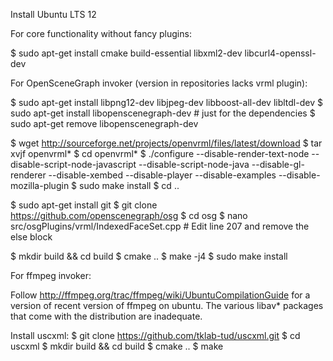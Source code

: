 Install Ubuntu LTS 12

For core functionality without fancy plugins:

$ sudo apt-get install cmake build-essential libxml2-dev libcurl4-openssl-dev

For OpenSceneGraph invoker (version in repositories lacks vrml plugin):

$ sudo apt-get install libpng12-dev libjpeg-dev libboost-all-dev libltdl-dev
$ sudo apt-get install libopenscenegraph-dev # just for the dependencies
$ sudo apt-get remove libopenscenegraph-dev

$ wget http://sourceforge.net/projects/openvrml/files/latest/download
$ tar xvjf openvrml*
$ cd openvrml*
$ ./configure --disable-render-text-node --disable-script-node-javascript --disable-script-node-java --disable-gl-renderer --disable-xembed --disable-player --disable-examples --disable-mozilla-plugin
$ sudo make install
$ cd ..

$ sudo apt-get install git
$ git clone https://github.com/openscenegraph/osg
$ cd osg
$ nano src/osgPlugins/vrml/IndexedFaceSet.cpp # Edit line 207 and remove the else block

$ mkdir build && cd build
$ cmake ..
$ make -j4
$ sudo make install

For ffmpeg invoker:

Follow http://ffmpeg.org/trac/ffmpeg/wiki/UbuntuCompilationGuide for a version of recent version of ffmpeg
on ubuntu. The various libav* packages that come with the distribution are inadequate.

Install uscxml:
$ git clone https://github.com/tklab-tud/uscxml.git
$ cd uscxml
$ mkdir build && cd build
$ cmake ..
$ make
